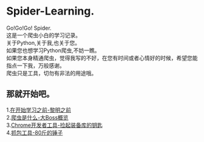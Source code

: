 # Spider-Learning.
Go!Go!Go! Spider.  
这是一个爬虫小白的学习记录。  
关于Python,关于我,也关于您。  
如果您也想学习Python爬虫,不妨一瞧。  
如果您本身精通爬虫，觉得我写的不好，在您有时间或者心情好的时候，希望您能指点一下我，万般感谢。  
爬虫只是工具，切勿有非法的用途哦。

## 那就开始吧。  
1.[在开始学习之前-黎明之前](https://github.com/aBin0214/Spider-Learning./blob/master/docs/%E5%9C%A8%E5%BC%80%E5%A7%8B%E5%AD%A6%E4%B9%A0%E4%B9%8B%E5%89%8D-%E9%BB%8E%E6%98%8E%E4%B9%8B%E5%89%8D.md)  
2.[爬虫是什么-大Boss概览](https://github.com/aBin0214/Spider-Learning./blob/master/docs/%E7%88%AC%E8%99%AB%E6%98%AF%E4%BB%80%E4%B9%88-%E5%A4%A7Boss%E6%A6%82%E8%A7%88.md)  
3.[Chrome开发者工具-捡起装备库的钥匙](https://github.com/aBin0214/Spider-Learning./blob/master/docs/Chrome%E5%BC%80%E5%8F%91%E8%80%85%E5%B7%A5%E5%85%B7-%E6%8D%A1%E8%B5%B7%E8%A3%85%E5%A4%87%E5%BA%93%E7%9A%84%E9%92%A5%E5%8C%99.md)  
4.[抓包工具-80斤的锤子](https://github.com/aBin0214/Spider-Learning./blob/master/docs/%E6%8A%93%E5%8C%85%E5%B7%A5%E5%85%B7-80%E6%96%A4%E7%9A%84%E9%94%A4%E5%AD%90.md)
